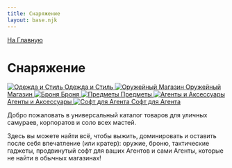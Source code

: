 ```yaml
---
title: Снаряжение
layout: base.njk
---
```

<a href="{{ '/index/' | url }}" class="return-link">На Главную</a>
# Снаряжение

<div class="tile-grid">
  <a href="{{ '/equipment/clothes_style/' | url }}" class="tile-button">
    <img src="{{ '/images/content/equipment/clothes_style.png' | url }}" alt="Одежда и Стиль" />
    <span>Одежда и Стиль</span>
  </a>
  <a href="{{ '/equipment/weapons/' | url }}" class="tile-button">
    <img src="{{ '/images/content/equipment/weapons.png' | url }}" alt="Оружейный Магазин" />
    <span>Оружейный Магазин</span>
  </a>
  <a href="{{ '/equipment/armor/' | url }}" class="tile-button">
    <img src="{{ '/images/content/equipment/armor.png' | url }}" alt="Броня" />
    <span>Броня</span>
  </a>
  <a href="{{ '/equipment/items/' | url }}" class="tile-button">
    <img src="{{ '/images/content/equipment/items.png' | url }}" alt="Предметы" />
    <span>Предметы</span>
  </a>
  <a href="{{ '/equipment/agents_accessories/' | url }}" class="tile-button">
    <img src="{{ '/images/content/equipment/agents_accessories.png' | url }}" alt="Агенты и Аксессуары" />
    <span>Агенты и Аксессуары</span>
  </a>
  <a href="{{ '/equipment/soft/' | url }}" class="tile-button">
    <img src="{{ '/images/content/equipment/soft.png' | url }}" alt="Софт для Агента" />
    <span>Софт для Агента</span>
  </a>
</div>

Добро пожаловать в универсальный каталог товаров для уличных самураев, корпоратов и соло всех мастей.

Здесь вы можете найти всё, чтобы выжить, доминировать и оставить после себя впечатление (или кратер):
оружие, броню, тактические гаджеты, продвинутый софт для ваших Агентов и сами Агенты,
которые не найти в обычных магазинах!